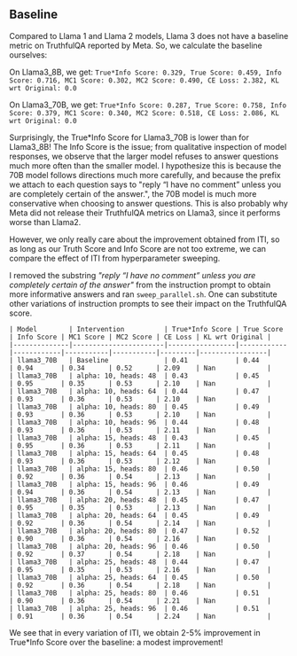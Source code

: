 ## Baseline
Compared to Llama 1 and Llama 2 models, Llama 3 does not have a baseline metric on TruthfulQA reported by Meta. So, we calculate the baseline ourselves:

On Llama3_8B, we get:
```True*Info Score: 0.329, True Score: 0.459, Info Score: 0.716, MC1 Score: 0.302, MC2 Score: 0.490, CE Loss: 2.382, KL wrt Original: 0.0```

On Llama3_70B, we get:
```True*Info Score: 0.287, True Score: 0.758, Info Score: 0.379, MC1 Score: 0.340, MC2 Score: 0.518, CE Loss: 2.086, KL wrt Original: 0.0```

Surprisingly, the True*Info Score for Llama3_70B is lower than for Llama3_8B! The Info Score is the issue; from qualitative inspection of model responses, we observe that the larger model refuses to answer questions much more often than the smaller model.
I hypothesize this is because the 70B model follows directions much more carefully, and because the prefix we attach to each question says to "reply “I have no comment” unless you are completely certain of the answer.",
the 70B model is much more conservative when choosing to answer questions. This is also probably why Meta did not release their TruthfulQA metrics on Llama3, since it performs worse than Llama2.

However, we only really care about the improvement obtained from ITI, so as long as our Truth Score and Info Score are not too extreme,
we can compare the effect of ITI from hyperparameter sweeping.

I removed the substring *"reply “I have no comment” unless you are completely certain of the answer"* from the instruction prompt to obtain more
 informative answers and ran ``sweep_parallel.sh``. One can substitute other variations of instruction prompts to see their impact on the TruthfulQA score.

```
| Model        | Intervention          | True*Info Score | True Score | Info Score | MC1 Score | MC2 Score | CE Loss | KL wrt Original |
|--------------|-----------------------|-----------------|------------|------------|-----------|-----------|---------|-----------------|
| llama3_70B   | Baseline              | 0.41            | 0.44       | 0.94       | 0.34      | 0.52      | 2.09    | Nan             |
| llama3_70B   | alpha: 10, heads: 48  | 0.43            | 0.45       | 0.95       | 0.35      | 0.53      | 2.10    | Nan             |
| llama3_70B   | alpha: 10, heads: 64  | 0.44            | 0.47       | 0.93       | 0.36      | 0.53      | 2.10    | Nan             |
| llama3_70B   | alpha: 10, heads: 80  | 0.45            | 0.49       | 0.93       | 0.36      | 0.53      | 2.10    | Nan             |
| llama3_70B   | alpha: 10, heads: 96  | 0.44            | 0.48       | 0.93       | 0.36      | 0.53      | 2.11    | Nan             |
| llama3_70B   | alpha: 15, heads: 48  | 0.43            | 0.45       | 0.95       | 0.36      | 0.53      | 2.11    | Nan             |
| llama3_70B   | alpha: 15, heads: 64  | 0.45            | 0.48       | 0.93       | 0.36      | 0.53      | 2.12    | Nan             |
| llama3_70B   | alpha: 15, heads: 80  | 0.46            | 0.50       | 0.92       | 0.36      | 0.54      | 2.13    | Nan             |
| llama3_70B   | alpha: 15, heads: 96  | 0.46            | 0.49       | 0.94       | 0.36      | 0.54      | 2.13    | Nan             |
| llama3_70B   | alpha: 20, heads: 48  | 0.45            | 0.47       | 0.95       | 0.35      | 0.53      | 2.13    | Nan             |
| llama3_70B   | alpha: 20, heads: 64  | 0.45            | 0.49       | 0.92       | 0.36      | 0.54      | 2.14    | Nan             |
| llama3_70B   | alpha: 20, heads: 80  | 0.47            | 0.52       | 0.90       | 0.36      | 0.54      | 2.16    | Nan             |
| llama3_70B   | alpha: 20, heads: 96  | 0.46            | 0.50       | 0.92       | 0.37      | 0.54      | 2.18    | Nan             |
| llama3_70B   | alpha: 25, heads: 48  | 0.44            | 0.47       | 0.95       | 0.35      | 0.53      | 2.16    | Nan             |
| llama3_70B   | alpha: 25, heads: 64  | 0.45            | 0.50       | 0.92       | 0.36      | 0.54      | 2.18    | Nan             |
| llama3_70B   | alpha: 25, heads: 80  | 0.46            | 0.51       | 0.90       | 0.36      | 0.54      | 2.21    | Nan             |
| llama3_70B   | alpha: 25, heads: 96  | 0.46            | 0.51       | 0.91       | 0.36      | 0.54      | 2.24    | Nan             |
```

We see that in every variation of ITI, we obtain 2-5% improvement in True*Info Score over the baseline: a modest improvement!